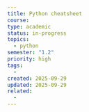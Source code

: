 ```yaml
---
title: Python cheatsheet
course:
type: academic
status: in-progress
topics:
  - python
semester: "1.2"
priority: high
tags:
  - 
created: 2025-09-29
updated: 2025-09-29
related:
  -
---
```

